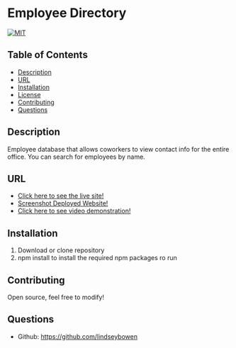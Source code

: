 # Employee Directory
[![MIT](https://img.shields.io/badge/License-MIT-yellow.svg)](https://opensource.org/licenses/MIT)
## Table of Contents
* [Description](#description)
* [URL](#url)
* [Installation](#installation)
* [License](#license)
* [Contributing](#contributing)
* [Questions](#questions)

## Description 
Employee database that allows coworkers to view contact info for the entire office. You can search for employees by name.

## URL
* [Click here to see the live site!](https://lindseybowen.github.io/Employee-Directory/)
* [Screenshot Deployed Website!](https://drive.google.com/file/d/1ClZwXiwm2agaSQioe76FmdSOrsAWstkZ/view?usp=sharing)
* [Click here to see video demonstration!](https://drive.google.com/file/d/1wCAE0NEbxVITdkElvnfBx_ZUcsOeOgYC/view?usp=sharing)
## Installation
1. Download or clone repository 
2. npm install to install the required npm packages ro run

## Contributing
Open source, feel free to modify!

## Questions
* Github: https://github.com/lindseybowen
